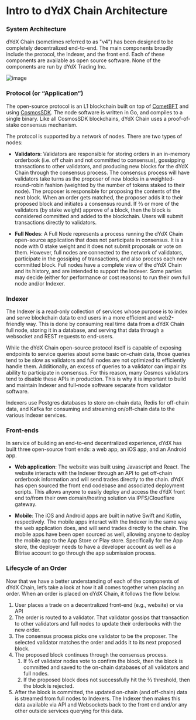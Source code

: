# Intro to dYdX Chain Architecture

### System Architecture

dYdX Chain (sometimes referred to as "v4") has been designed to be completely decentralized end-to-end. The main components broadly include the protocol, the Indexer, and the front end. Each of these components are available as open source software. None of the components are run by dYdX Trading Inc.

![image](https://github.com/dydxprotocol/v4-documentation/assets/130097657/e9a54253-e7fa-44ab-97c5-ae1ce7cae320)

### Protocol (or “Application”)

The open-source protocol is an L1 blockchain built on top of [CometBFT](https://dydx.exchange/blog/v4-technical-architecture-overview#:~:text=on%20top%20of-,CometBFT,-and%20using%20CosmosSDK) and using [CosmosSDK](https://v1.cosmos.network/sdk). The node software is written in Go, and compiles to a single binary. Like all CosmosSDK blockchains, dYdX Chain uses a proof-of-stake consensus mechanism. 

The protocol is supported by a network of nodes. There are two types of nodes:

- **Validators**: Validators are responsible for storing orders in an in-memory orderbook (i.e. off chain and not committed to consensus), gossipping transactions to other validators, and producing new blocks for the dYdX Chain through the consensus process. The consensus process will have validators take turns as the proposer of new blocks in a weighted-round-robin fashion (weighted by the number of tokens staked to their node). The proposer is responsible for proposing the contents of the next block. When an order gets matched, the proposer adds it to their proposed block and initiates a consensus round. If ⅔ or more of the validators (by stake weight) approve of a block, then the block is considered committed and added to the blockchain. Users will submit transactions directly to validators.

- **Full Nodes**: A Full Node represents a process running the dYdX Chain open-source application that does not participate in consensus. It is a node with 0 stake weight and it does not submit proposals or vote on them. However, full nodes are connected to the network of validators, participate in the gossiping of transactions, and also process each new committed block. Full nodes have a complete view of the dYdX Chain and its history, and are intended to support the Indexer. Some parties may decide (either for performance or cost reasons) to run their own full node and/or Indexer.

### Indexer
The Indexer is a read-only collection of services whose purpose is to index and serve blockchain data to end users in a more efficient and web2-friendly way. This is done by consuming real time data from a dYdX Chain full node, storing it in a database, and serving that data through a websocket and REST requests to end-users.

While the dYdX Chain open-source protocol itself is capable of exposing endpoints to service queries about some basic on-chain data, those queries tend to be slow as validators and full nodes are not optimized to efficiently handle them. Additionally, an excess of queries to a validator can impair its ability to participate in consensus. For this reason, many Cosmos validators tend to disable these APIs in production. This is why it is important to build and maintain Indexer and full-node software separate from validator software.

Indexers use Postgres databases to store on-chain data, Redis for off-chain data, and Kafka for consuming and streaming on/off-chain data to the various Indexer services.

### Front-ends
In service of building an end-to-end decentralized experience, dYdX has built three open-source front ends: a web app, an iOS app, and an Android app.  

- **Web application**: The website was built using Javascript and React. The website interacts with the Indexer through an API to get off-chain orderbook information and will send trades directly to the chain. dYdX has open sourced the front end codebase and associated deployment scripts. This allows anyone to easily deploy and access the dYdX front end to/from their own domain/hosting solution via IPFS/Cloudflare gateway. 

- **Mobile**: The iOS and Android apps are built in native Swift and Kotlin, respectively. The mobile apps interact with the Indexer in the same way the web application does, and will send trades directly to the chain. The mobile apps have been open sourced as well, allowing anyone to deploy the mobile app to the App Store or Play store. Specifically for the App store, the deployer needs to have a developer account as well as a Bitrise account to go through the app submission process.

### Lifecycle of an Order
Now that we have a better understanding of each of the components of dYdX Chain, let’s take a look at how it all comes together when placing an order. When an order is placed on dYdX Chain, it follows the flow below:

1. User places a trade on a decentralized front-end (e.g., website) or via API
2. The order is routed to a validator. That validator gossips that transaction to other validators and full nodes to update their orderbooks with the new order.
3. The consensus process picks one validator to be the proposer. The selected validator matches the order and adds it to its next proposed block.
4. The proposed block continues through the consensus process. 
    1. If ⅔ of validator nodes vote to confirm the block, then the block is committed and saved to the on-chain databases of all validators and full nodes.
    2. If the proposed block does not successfully hit the ⅔ threshold, then the block is rejected.
5. After the block is committed, the updated on-chain (and off-chain) data is streamed from full nodes to Indexers. The Indexer then makes this data available via API and Websockets back to the front end and/or any other outside services querying for this data.

